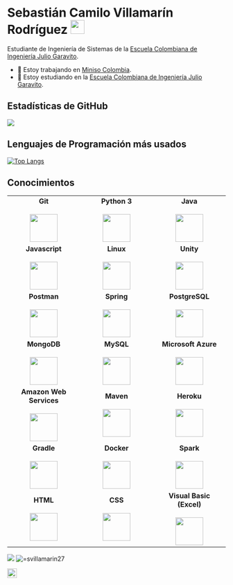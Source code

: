 <h1 align="left">Sebastián Camilo Villamarín Rodríguez <img height="32px" src="https://cdn.svgporn.com/logos/git-icon.svg"> </h1>

Estudiante de Ingeniería de Sistemas de la [Escuela Colombiana de Ingeniería Julio Garavito](https://www.escuelaing.edu.co/es/).

- 🔭 Estoy trabajando en [Miniso Colombia](https://www.miniso.co).
- 🌱 Estoy estudiando en la [Escuela Colombiana de Ingeniería Julio Garavito](https://www.escuelaing.edu.co/es/).

<h2 align="left">Estadísticas de GitHub</h2>

<div>
    <img  src="https://github-readme-stats.vercel.app/api?username=svillamarin27&show_icons=true&theme=dracula")>
</div>

<h2 align="left">Lenguajes de Programación más usados</h2>

[![Top Langs](https://github-readme-stats.vercel.app/api/top-langs/?username=svillamarin27)](https://github.com/svillamarin27/github-readme-stats) 

<h2 align="left">Conocimientos</h2>

<table>
  <tbody>
    <tr valign="top">
      <td width="25%" align="center">
        <span><b>Git</b></span><br><br>
        <img height="64px" src="https://cdn.svgporn.com/logos/git-icon.svg">
      </td>
      <td width="25%" align="center">
        <span><b>Python 3</b></span><br><br>
        <img height="64px" src="https://cdn.svgporn.com/logos/python.svg">
      </td>      
      <td width="25%" align="center">
        <span><b>Java</b></span><br><br>
        <img height="64px" src="https://cdn.svgporn.com/logos/java.svg">
      </td>
    </tr>
    <td width="25%" align="center">
      <span><b>Javascript</b></span><br><br>
      <img height="64px" src="https://cdn.svgporn.com/logos/javascript.svg">
    </td>    
    <td width="25%" align="center">
      <span><b>Linux</b></span><br><br>
      <img height="64px" src="https://cdn.worldvectorlogo.com/logos/linux-tux-1.svg">
    </td>
    <td width="25%" align="center">
      <span><b>Unity</b></span><br><br>
      <img height="64px" src="https://cdn.svgporn.com/logos/unity.svg">
    </td> 
    </tr>
    <td width="25%" align="center">
      <span><b>Postman</b></span><br><br>
      <img height="64px" src="https://cdn.svgporn.com/logos/postman.svg">
    </td>        
    <td width="25%" align="center">
      <span><b>Spring</b></span><br><br>
      <img height="64px" src="https://cdn.svgporn.com/logos/spring.svg">
    </td>
    <td width="25%" align="center">
      <span><b>PostgreSQL</b></span><br><br>
      <img height="64px" src="https://cdn.svgporn.com/logos/postgresql.svg">
    </td>
    </tr>
    <td width="25%" align="center">
      <span><b>MongoDB</b></span><br><br>
      <img height="64px" src="https://cdn.svgporn.com/logos/mongodb.svg">
    </td>  
    <td width="25%" align="center">
      <span><b>MySQL</b></span><br><br>
      <img height="64px" src="https://cdn.svgporn.com/logos/mysql.svg">
    </td>   
    <td width="25%" align="center">
      <span><b>Microsoft Azure</b></span><br><br>
      <img height="64px" src="https://cdn.svgporn.com/logos/azure.svg">
    </td>
    </tr>
    <td width="25%" align="center">
      <span><b>Amazon Web Services</b></span><br><br>
      <img height="64px" src="https://cdn.svgporn.com/logos/aws.svg">
    </td>
    <td width="25%" align="center">
      <span><b>Maven</b></span><br><br>
      <img height="64px" src="https://cdn.svgporn.com/logos/maven.svg">
    </td>
    <td width="25%" align="center">
      <span><b>Heroku</b></span><br><br>
      <img height="64px" src="https://cdn.svgporn.com/logos/heroku.svg">
    </td>
    </tr>
    <td width="25%" align="center">
      <span><b>Gradle</b></span><br><br>
      <img height="64px" src="https://cdn.svgporn.com/logos/gradle.svg">
    </td>
    <td width="25%" align="center">
      <span><b>Docker</b></span><br><br>
      <img height="64px" src="https://cdn.svgporn.com/logos/docker.svg">
    </td>
    <td width="25%" align="center">
      <span><b>Spark</b></span><br><br>
      <img height="64px" src="https://cdn.svgporn.com/logos/spark.svg">
    </td>
    </tr>
    <td width="25%" align="center">
      <span><b>HTML</b></span><br><br>
      <img height="64px" src="https://cdn.worldvectorlogo.com/logos/html-1.svg">
    </td>
    <td width="25%" align="center">
      <span><b>CSS</b></span><br><br>
      <img height="64px" src="https://cdn.worldvectorlogo.com/logos/css-3.svg">
    </td>
    <td width="25%" align="center">
      <span><b>Visual Basic (Excel) </b></span><br><br>
      <img height="64px" src="https://cdn.worldvectorlogo.com/logos/visual-basic.svg">
    </td>
  </tr>    
  </tbody>
</table>
</p>




</p>

<p align="left">

<img src="https://img.shields.io/badge/dynamic/json?color=brightgreen&label=followers&query=followers&url=https%3A%2F%2Fapi.github.com%2Fusers%2Fsvillamarin27" />
<img src="https://komarev.com/ghpvc/?username=svillamarin27" alt="=svillamarin27" />

</p>

<a href="https://github.com/svillamarin27">
  <img align="center" alt="Prashant's Github" width="22px" src="https://cdn.jsdelivr.net/npm/simple-icons@v3/icons/github.svg" />
</a>
